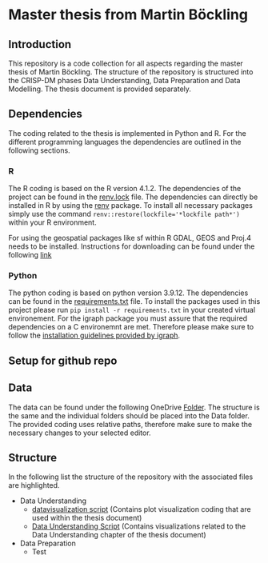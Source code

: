 # Master thesis from Martin Böckling
## Introduction
This repository is a code collection for all aspects regarding the master thesis of Martin Böckling. The structure of the repository is structured into the CRISP-DM phases Data Understanding, Data Preparation and Data Modelling. The thesis document is provided separately. 
## Dependencies
The coding related to the thesis is implemented in Python and R. For the different programming languages the dependencies are outlined in the following sections.

### R
The R coding is based on the R version 4.1.2.
The dependencies of the project can be found in the [renv.lock](wildfirearea/renv.lock) file. The dependencies can directly be installed in R by using the [renv](https://cran.r-project.org/web/packages/renv/index.html) package. To install all necessary packages simply use the command `renv::restore(lockfile='*lockfile path*')` within your R environment.

For using the geospatial packages like sf within R GDAL, GEOS and Proj.4 needs to be installed. Instructions for downloading can be found under the following [link](https://r-spatial.github.io/sf/#installing)

### Python
The python coding is based on python version 3.9.12.
The dependencies can be found in the [requirements.txt](wildfirearea/requirements.txt) file. To install the packages used in this project please run `pip install -r requirements.txt` in your created virtual environement. For the igraph package you must assure that the required dependencies on a C environemnt are met. Therefore please make sure to follow the [installation guidelines provided by igraph](https://igraph.org/python/#pyinstall).
## Setup for github repo

## Data
The data can be found under the following OneDrive [Folder](https://1drv.ms/u/s!AijsqF7qjxxBhcdw369GMZSGwCQB0Q?e=bnFiac). The structure is the same and the individual folders should be placed into the Data folder. The provided coding uses relative paths, therefore make sure to make the necessary changes to your selected editor.

## Structure
In the following list the structure of the repository with the associated files are highlighted. 
- Data Understanding
  - [datavisualization script](wildfirearea/dataunderstanding/datavisualization.R) (Contains plot visualization coding that are used within the thesis document)
  - [Data Understanding Script](wildfirearea/dataunderstanding/SpatialDataUnderstanding.R) (Contains visualizations related to the Data Understanding chapter of the thesis document)
- Data Preparation
  - Test
